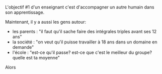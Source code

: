 L'objectif #1 d'un enseignant c'est d'accompagner un autre humain dans son
apprentissage.

Maintenant, il y a aussi les gens autour:
- les parents : "il faut qu'il sache faire des intégrales triples avant ses 12 ans"
- la société : "on veut qu'il puisse travailler à 18 ans dans un domaine en demande"
- l'école : "est-ce qu'il passe? est-ce que c'est le meilleur du groupe? quelle est ta moyenne"

Alors 